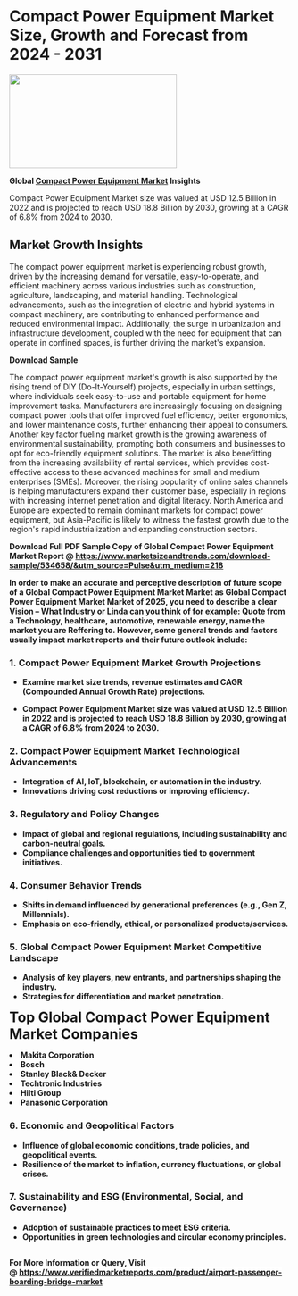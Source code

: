 <H1>Compact Power Equipment Market Size, Growth and Forecast from 2024 - 2031</H1><img class="aligncenter size-medium wp-image-584254" src="https://thirdeyenews.in/wp-content/uploads/2024/09/Global-Market-Research-300x168.jpeg" alt="" width="300" height="168" /><p><strong>Global&nbsp;<a href="https://www.marketsizeandtrends.com/download-sample/534658/&amp;utm_source=Pulse&amp;utm_medium=218">Compact Power Equipment Market</a> Insights</strong></p><p>Compact Power Equipment Market size was valued at USD 12.5 Billion in 2022 and is projected to reach USD 18.8 Billion by 2030, growing at a CAGR of 6.8% from 2024 to 2030.</p><p><h2>Market Growth Insights</h2> <p>The compact power equipment market is experiencing robust growth, driven by the increasing demand for versatile, easy-to-operate, and efficient machinery across various industries such as construction, agriculture, landscaping, and material handling. Technological advancements, such as the integration of electric and hybrid systems in compact machinery, are contributing to enhanced performance and reduced environmental impact. Additionally, the surge in urbanization and infrastructure development, coupled with the need for equipment that can operate in confined spaces, is further driving the market's expansion.</p> <p><strong>Download Sample</strong></p> <p>The compact power equipment market's growth is also supported by the rising trend of DIY (Do-It-Yourself) projects, especially in urban settings, where individuals seek easy-to-use and portable equipment for home improvement tasks. Manufacturers are increasingly focusing on designing compact power tools that offer improved fuel efficiency, better ergonomics, and lower maintenance costs, further enhancing their appeal to consumers. Another key factor fueling market growth is the growing awareness of environmental sustainability, prompting both consumers and businesses to opt for eco-friendly equipment solutions. The market is also benefitting from the increasing availability of rental services, which provides cost-effective access to these advanced machines for small and medium enterprises (SMEs). Moreover, the rising popularity of online sales channels is helping manufacturers expand their customer base, especially in regions with increasing internet penetration and digital literacy. North America and Europe are expected to remain dominant markets for compact power equipment, but Asia-Pacific is likely to witness the fastest growth due to the region's rapid industrialization and expanding construction sectors. <p><strong></p><p><span class=""><strong>Download Full PDF Sample Copy of Global Compact Power Equipment Market Report</strong> @ <a href="https://www.marketsizeandtrends.com/download-sample/534658/&amp;utm_source=Pulse&amp;utm_medium=218" target="_blank">https://www.marketsizeandtrends.com/download-sample/534658/&amp;utm_source=Pulse&amp;utm_medium=218</a></span></p><p>In order to make an accurate and perceptive description of future scope of a Global&nbsp;Compact Power Equipment Market Market as Global&nbsp;Compact Power Equipment Market Market of 2025, you need to describe a clear Vision &ndash; What Industry or Linda can you think of for example: Quote from a Technology, healthcare, automotive, renewable energy, name the market you are Reffering to. However, some general trends and factors usually impact market reports and their future outlook include:</p><h3>1.&nbsp;<strong>Compact Power Equipment Market Growth Projections</strong></h3><ul><li>Examine market size trends, revenue estimates and CAGR (Compounded Annual Growth Rate) projections.</li><li><p>Compact Power Equipment Market size was valued at USD 12.5 Billion in 2022 and is projected to reach USD 18.8 Billion by 2030, growing at a CAGR of 6.8% from 2024 to 2030.</p></li></ul><h3>2.&nbsp;<strong>Compact Power Equipment Market Technological Advancements</strong></h3><ul><li>Integration of AI, IoT, blockchain, or automation in the industry.</li><li>Innovations driving cost reductions or improving efficiency.</li></ul><h3>3.&nbsp;<strong>Regulatory and Policy Changes</strong></h3><ul><li>Impact of global and regional regulations, including sustainability and carbon-neutral goals.</li><li>Compliance challenges and opportunities tied to government initiatives.</li></ul><h3>4.&nbsp;<strong>Consumer Behavior Trends</strong></h3><ul><li>Shifts in demand influenced by generational preferences (e.g., Gen Z, Millennials).</li><li>Emphasis on eco-friendly, ethical, or personalized products/services.</li></ul><h3>5.&nbsp;<strong>Global Compact Power Equipment Market Competitive Landscape</strong></h3><ul><li>Analysis of key players, new entrants, and partnerships shaping the industry.</li><li>Strategies for differentiation and market penetration.</li></ul><p data-pm-slice="1 1 []"><span style="color: inherit; font-family: inherit; font-size: 25px;">Top Global Compact Power Equipment Market Companies</span></p><div class="" data-test-id=""><p><li>Makita Corporation</li><li> Bosch</li><li> Stanley Black& Decker</li><li> Techtronic Industries</li><li> Hilti Group</li><li> Panasonic Corporation</li></p></div><h3>6.&nbsp;<strong>Economic and Geopolitical Factors</strong></h3><ul><li>Influence of global economic conditions, trade policies, and geopolitical events.</li><li>Resilience of the market to inflation, currency fluctuations, or global crises.</li></ul><h3>7.&nbsp;<strong>Sustainability and ESG (Environmental, Social, and Governance)</strong></h3><ul><li>Adoption of sustainable practices to meet ESG criteria.</li><li>Opportunities in green technologies and circular economy principles.</li></ul><h2><strong style="font-size: 14px;">For More Information or Query, Visit @&nbsp;</strong><a style="background-color: #ffffff; font-size: 14px;" href="https://www.marketsizeandtrends.com/report/compact-power-equipment-market/" target="_blank">https://www.verifiedmarketreports.com/product/airport-passenger-boarding-bridge-market</a></h2>
